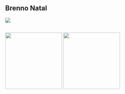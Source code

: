 <!--
**brennonatal/brennonatal** is a ✨ _special_ ✨ repository because its `README.md` (this file) appears on your GitHub profile.

Here are some ideas to get you started:

- 🔭 I’m currently working on ...
- 🌱 I’m currently learning ...
- 👯 I’m looking to collaborate on ...
- 🤔 I’m looking for help with ...
- 💬 Ask me about ...
- 📫 How to reach me: ...
- 😄 Pronouns: ...
- ⚡ Fun fact: ...
-->

## Brenno Natal

<a href="https://www.linkedin.com/in/brenno-natal/" target="_blank"><img src="https://img.shields.io/badge/-LinkedIn-%230077B5?style=for-the-badge&logo=linkedin&logoColor=white" target="_blank"></a>

<div style="display: inline_block"><br>
<img height="180em" src="https://github-readme-stats.vercel.app/api?username=brennonatal&count_private=true&show_icons=true&theme=vue-dark&custom_title=Statistics"/>
<img height="180em" src="https://github-readme-stats.vercel.app/api/top-langs/?username=brennonatal&layout=compact&langs_count=8&theme=vue-dark"/>
</div>
